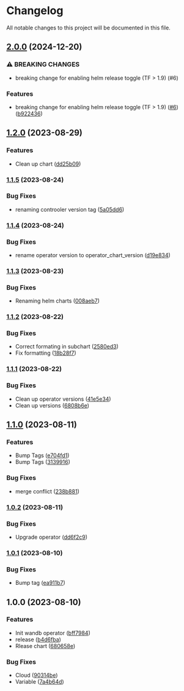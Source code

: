 # Changelog

All notable changes to this project will be documented in this file.

## [2.0.0](https://github.com/wandb/terraform-helm-wandb/compare/v1.3.0...v2.0.0) (2024-12-20)


### ⚠ BREAKING CHANGES

* breaking change for enabling helm release toggle (TF > 1.9) (#6)

### Features

* breaking change for enabling helm release toggle (TF > 1.9) ([#6](https://github.com/wandb/terraform-helm-wandb/issues/6)) ([b922436](https://github.com/wandb/terraform-helm-wandb/commit/b9224364c980b6ae19848b9aa440373a99a33bcf))

## [1.2.0](https://github.com/wandb/terraform-helm-wandb/compare/v1.1.5...v1.2.0) (2023-08-29)


### Features

* Clean up chart ([dd25b09](https://github.com/wandb/terraform-helm-wandb/commit/dd25b09af51cedfbeb8865eda10c48d8f1db4f62))

### [1.1.5](https://github.com/wandb/terraform-helm-wandb/compare/v1.1.4...v1.1.5) (2023-08-24)


### Bug Fixes

* renaming controoler version tag ([5a05dd6](https://github.com/wandb/terraform-helm-wandb/commit/5a05dd62b775b21829d2d41b350a0af52dfb5aa6))

### [1.1.4](https://github.com/wandb/terraform-helm-wandb/compare/v1.1.3...v1.1.4) (2023-08-24)


### Bug Fixes

* rename operator version to operator_chart_version ([d19e834](https://github.com/wandb/terraform-helm-wandb/commit/d19e834546685ea1163c005b6dfda63958ecffad))

### [1.1.3](https://github.com/wandb/terraform-helm-wandb/compare/v1.1.2...v1.1.3) (2023-08-23)


### Bug Fixes

* Renaming helm charts ([008aeb7](https://github.com/wandb/terraform-helm-wandb/commit/008aeb7f0c8a08095aa7856379894610ab6ed9b9))

### [1.1.2](https://github.com/wandb/terraform-helm-wandb/compare/v1.1.1...v1.1.2) (2023-08-22)


### Bug Fixes

* Correct formating in subchart ([2580ed3](https://github.com/wandb/terraform-helm-wandb/commit/2580ed3367f6be57a5f6bf419fee0ec977b42bd5))
* Fix formatting ([18b28f7](https://github.com/wandb/terraform-helm-wandb/commit/18b28f78c0dadb260a1579aee71059da632f05e9))

### [1.1.1](https://github.com/wandb/terraform-helm-wandb/compare/v1.1.0...v1.1.1) (2023-08-22)


### Bug Fixes

* Clean up operator versions ([41e5e34](https://github.com/wandb/terraform-helm-wandb/commit/41e5e341e9fe8d418ae97cb76bfe415a0bcbe58c))
* Clean up versions ([6808b6e](https://github.com/wandb/terraform-helm-wandb/commit/6808b6e6c8cbadcb72e58ce4b5eee167a6d511d9))

## [1.1.0](https://github.com/wandb/terraform-helm-wandb/compare/v1.0.2...v1.1.0) (2023-08-11)


### Features

* Bump Tags ([e704fd1](https://github.com/wandb/terraform-helm-wandb/commit/e704fd1c58574a8fe8410938dd4c6b7f2947b137))
* Bump Tags ([3139916](https://github.com/wandb/terraform-helm-wandb/commit/3139916c804a5b6b5bd7836135eeb784f2f68df7))


### Bug Fixes

* merge conflict ([238b881](https://github.com/wandb/terraform-helm-wandb/commit/238b88134339992c4134f95bd9348e7cb2062a22))

### [1.0.2](https://github.com/wandb/terraform-helm-wandb/compare/v1.0.1...v1.0.2) (2023-08-11)


### Bug Fixes

* Upgrade operator ([dd6f2c9](https://github.com/wandb/terraform-helm-wandb/commit/dd6f2c975cdfc09ba26fe60abdfc35871bdbdbe9))

### [1.0.1](https://github.com/wandb/terraform-helm-wandb/compare/v1.0.0...v1.0.1) (2023-08-10)


### Bug Fixes

* Bump tag ([ea911b7](https://github.com/wandb/terraform-helm-wandb/commit/ea911b7bc703caae307babd454cda18ac267d33e))

## 1.0.0 (2023-08-10)


### Features

* Init wandb operator ([bff7984](https://github.com/wandb/terraform-helm-wandb/commit/bff79848f1cf45985ac3b90e25bcbc4da2b8752e))
* release ([b4d6fba](https://github.com/wandb/terraform-helm-wandb/commit/b4d6fbadb62d9546d5c9eac51580ecfe7884f708))
* Rlease chart ([680658e](https://github.com/wandb/terraform-helm-wandb/commit/680658e88209b64f4111076cbdfb28951fb2a556))


### Bug Fixes

* Cloud ([90314be](https://github.com/wandb/terraform-helm-wandb/commit/90314be295c2077541fa36fc71a59cae5c75c75b))
* Variable ([7a4b64d](https://github.com/wandb/terraform-helm-wandb/commit/7a4b64d553368e4c664b37eeac2f05f5e01994b6))
